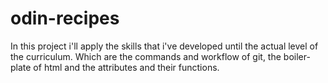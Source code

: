 # odin-recipes

In this project i'll apply the skills that i've developed until the actual level of the curriculum. Which are the commands and workflow of git, the boiler-plate of html and the attributes and their functions.
